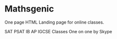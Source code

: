 # Mathsgenic

One page HTML Landing page for online classes. 

SAT
PSAT
IB
AP
IGCSE Classes One on one by Skype
